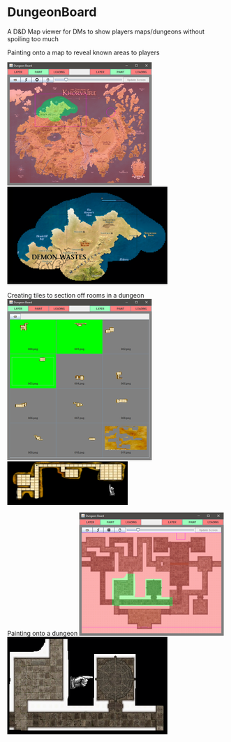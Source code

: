 # DungeonBoard
A D&amp;D Map viewer for DMs to show players maps/dungeons without spoiling too much

Painting onto a map to reveal known areas to players
<p>
<img src="Examples/control0.png" alt="Controls" width="331" height="282">
<img src="Examples/view0.png" alt="View" width="367" height="223">
<p>
Creating tiles to section off rooms in a dungeon
<img src="Examples/control1.png" alt="Controls" width="331" height="369">
<img src="Examples/view1.png" alt="View" width="276" height="100">
<p>
Painting onto a dungeon
<img src="Examples/control2.png" alt="Controls" width="331" height="282">
<img src="Examples/view2.png" alt="View" width="367" height="223">

